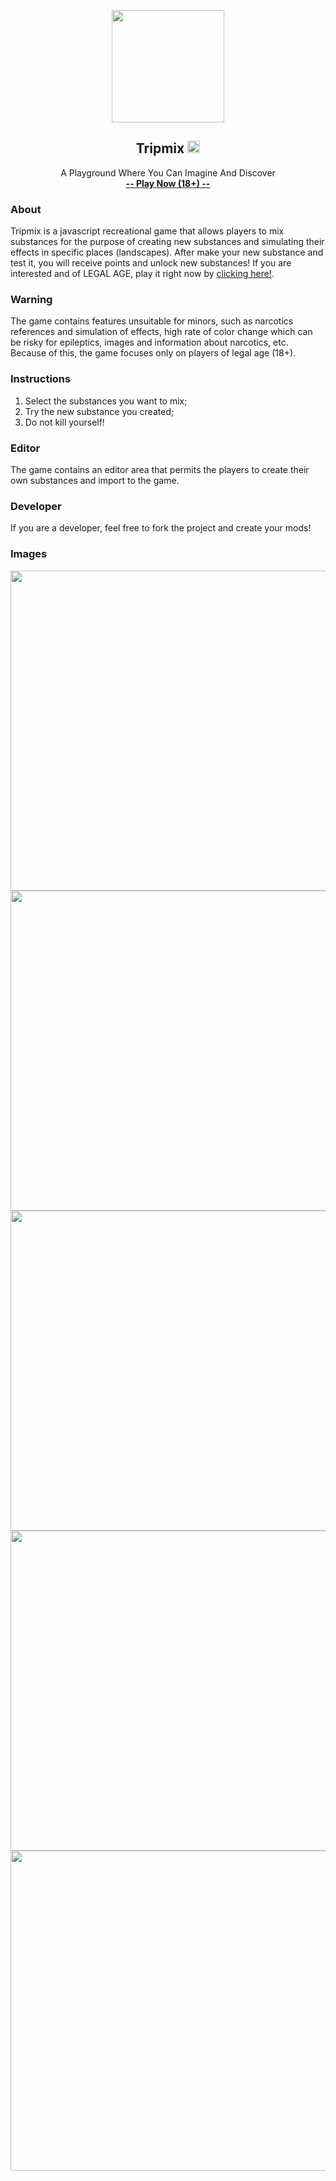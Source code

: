 <p align="center">
  <a href="https://github.com/vinibiavatti1/TuiCss">
    <img src="https://raw.githubusercontent.com/vinibiavatti1/tripmix/main/images/game/logo.png" width="180" height="180" />
  </a>
</p>

<h2 align="center">Tripmix <img src="https://raw.githubusercontent.com/vinibiavatti1/tripmix/main/images/game/18+.png" width="20" height="20" /></h2>

<p align="center">
  A Playground Where You Can Imagine And Discover
  <br>
  <a href="https://vinibiavatti1.github.io/tripmix/" target="_blank"><strong>-- Play Now (18+) --</strong></a>
</p>

### About
Tripmix is a javascript recreational game that allows players to mix substances for the purpose of creating new substances and simulating their effects in specific places (landscapes). After make your new substance and test it, you will receive points and unlock new substances! If you are interested and of LEGAL AGE, play it right now by <a href="https://vinibiavatti1.github.io/tripmix/">clicking here!</a>.

### Warning
The game contains features unsuitable for minors, such as narcotics references and simulation of effects, high rate of color change which can be risky for epileptics, images and information about narcotics, etc. Because of this, the game focuses only on players of legal age (18+).

### Instructions
1. Select the substances you want to mix;
2. Try the new substance you created;
3. Do not kill yourself!

### Editor
The game contains an editor area that permits the players to create their own substances and import to the game.

### Developer
If you are a developer, feel free to fork the project and create your mods!

### Images

<img src="https://raw.githubusercontent.com/vinibiavatti1/tripmix/main/images/game/Screenshot_1.png" width="512" />

<img src="https://raw.githubusercontent.com/vinibiavatti1/tripmix/main/images/game/Screenshot_3.png" width="512" />

<img src="https://raw.githubusercontent.com/vinibiavatti1/tripmix/main/images/game/Screenshot_4.jpg" width="512" />

<img src="https://raw.githubusercontent.com/vinibiavatti1/tripmix/main/images/game/Screenshot_5.jpg" width="512" />

<img src="https://raw.githubusercontent.com/vinibiavatti1/tripmix/main/images/game/Screenshot_6.png" width="512" />
